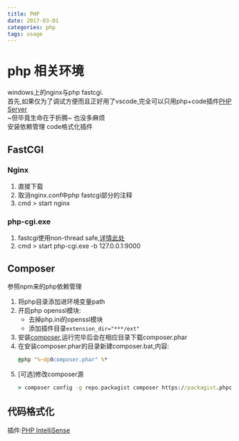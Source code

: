 ```yaml
---
title: PHP
date: 2017-03-01
categories: php
tags: usage
---
```

# php 相关环境

windows上的nginx与php fastcgi.  
首先,如果仅为了调试方便而且正好用了vscode,完全可以只用php+code插件[PHP Server](https://marketplace.visualstudio.com/items?itemName=brapifra.phpserver)  
~但毕竟生命在于折腾~ 也没多麻烦  
安装依赖管理
code格式化插件

<!-- more -->

## FastCGI

### Nginx

1. 直接下载
2. 取消nginx.conf中php fastcgi部分的注释
3. cmd > start nginx

### php-cgi.exe

1. fastcgi使用non-thread safe,[详情此处](https://stackoverflow.com/questions/1623914/what-is-thread-safe-or-non-thread-safe-in-php)
2. cmd > start php-cgi.exe -b 127.0.0.1:9000

## Composer

参照npm来的php依赖管理

1. 将php目录添加进环境变量path
2. 开启php openssl模块:
    * 去掉php.ini的openssl模块
    * 添加插件目录`extension_dir="***/ext"`
3. 安装[composer](https://pkg.phpcomposer.com/#how-to-install-composer),运行完毕后会在相应目录下载composer.phar
4. 在安装composer.phar的目录新建composer.bat,内容:
    ```bat
    @php "%~dp0composer.phar" %*
    ```
5. [可选]修改composer源
    ```cmd
    > composer config -g repo.packagist composer https://packagist.phpcomposer.com
    ```

## 代码格式化

插件:[PHP IntelliSense](https://marketplace.visualstudio.com/items?itemName=felixfbecker.php-intellisense)
